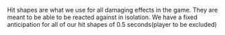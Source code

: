 Hit shapes are what we use for all damaging effects in the game.
They are meant to be able to be reacted against in isolation.
We have a fixed anticipation for all of our hit shapes of 0.5 seconds(player to be excluded)